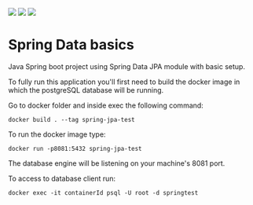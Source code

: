 ![](https://img.shields.io/badge/Spring%20boot-2.2.7-green)
![](https://img.shields.io/badge/Junit-5-green)
![](https://img.shields.io/badge/PostgreSQL-9.6-green)


# Spring Data basics
Java Spring boot project using Spring Data JPA module with basic setup.


To fully run this application you'll first need to build the docker image in which the postgreSQL database will be running.

Go to docker folder and inside exec the following command:

```docker build . --tag spring-jpa-test```

To run the docker image type:

```docker run -p8081:5432 spring-jpa-test```

The database engine will be listening on your machine's 8081 port.

To access to database client run:

```docker exec -it containerId psql -U root -d springtest```



